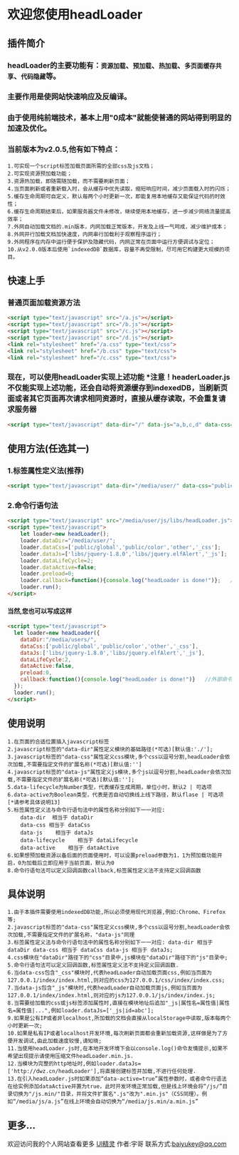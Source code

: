 欢迎您使用headLoader
==
插件简介
--
### headLoader的主要功能有：`资源加载`、`预加载`、`热加载`、`多页面缓存共享`、`代码隐藏`等。
### 主要作用是使网站快速响应及反编译。
### 由于使用纯前端技术，基本上用"0成本"就能使普通的网站得到明显的加速及优化。
### 当前版本为v2.0.5,他有如下特点：
    1.可实现一个script标签加载页面所需的全部css及js文档；
    2.可实现资源预加载功能；
    3.资源热加载，即随需随加载，而不需要刷新页面；
    4.当页面刷新或者重新载入时，会从缓存中优先读取，缩短响应时间，减少页面载入时的闪烁；
    5.缓存生命周期可自定义，默认每两个小时更新一次，即能复用本地缓存又能保证代码的时效性；
    6.缓存生命周期结束后，如果服务器文件未修改，继续使用本地缓存，进一步减少网络流量提高效率；
    7.外网自动加载文档的.min版本，内网加载正常版本，开发及上线一气呵成，减少维护成本；
    8.外网并行加载文档加快速度，内网串行加载利于观察程序运行；
    9.外网程序在内存中运行便于保护及隐藏代码，内网正常在页面中运行方便调试与定位；
    10.从v2.0.0版本后使用`indexedDB`数据库，容量不再受限制，尽可用它构建更大规模的项目。
快速上手
--
### 普通页面加载资源方法
```html
<script type="text/javascript" src="/a.js"></script>
<script type="text/javascript" src="/b.js"></script>
<script type="text/javascript" src="/c.js"></script>
<script type="text/javascript" src="/d.js"></script>
<link rel="stylesheet" href="/a.css" type="text/css">
<link rel="stylesheet" href="/b.css" type="text/css">
<link rel="stylesheet" href="/c.css" type="text/css">
```
### 现在，可以使用headLoader实现上述功能  *注意！headerLoader.js不仅能实现上述功能，还会自动将资源缓存到indexedDB，当刷新页面或者其它页面再次请求相同资源时，直接从缓存读取，不会重复请求服务器
```html
<script type="text/javascript" data-dir="/" data-js="a,b,c,d" data-css="a,b,c" src="/headLoader.min.js"></script>
```
使用方法(任选其一)
--
### 1.标签属性定义法(推荐)
```html
<script type="text/javascript" data-dir="/media/user/" data-css="public/global,public/color,other,_css" data-js="libs/jquery-3.1.0,libs/jquery.elfAlert,_js" src="/media/user/js.min/libs/headLoader.min.js"></script>
```
### 2.命令行语句法
```html
<script type="text/javascript" src="/media/user/js/libs/headLoader.js"></script>
<script type="text/javascript">
    let loader=new headLoader();
    loader.dataDir="/media/user/";
    loader.dataCss=['public/global','public/color','other','_css'];
    loader.dataJs=['libs/jquery-1.8.0','libs/jquery.elfAlert','_js'];
    loader.dataLifeCycle=2;
    loader.dataActive=false;
    loader.preload=0;
    loader.callback=function(){console.log("headLoader is done!")};   //外部命令法可以定义回调函数
    loader.run();
</script>
```
#### 当然,您也可以写成这样
```html
<script type="text/javascript">
  let loader=new headLoader({
    dataDir:"/media/users/",
    dataCss:['public/global','public/color','other','_css'],
    dataJs:['libs/jquery-1.8.0','libs/jquery.elfAlert','_js'],
    dataLifeCycle:2,
    dataActive:false,
    preload:0,
    callback:function(){console.log("headLoader is done!")}   //外部命令法可以定义回调函数
  });
  loader.run();
</script>
```
使用说明
--
    1.在页面的合适位置插入javascript标签
    2.javascript标签的"data-dir"属性定义模块的基础路径(*可选)[默认值:'./'];
    3.javascript标签的"data-css"属性定义css模块,多个css以逗号分割,headLoader会依次加载,不需要指定文件的扩展名称(*可选)[默认值:'']
    4.javascript标签的"data-js"属性定义js模块,多个js以逗号分割,headLoader会依次加载,不需要指定文件的扩展名称(*可选)[默认值:''];
    5.data-lifecycle为Number类型，代表缓存生成周期，单位小时，默认2 | 可选项
    6.data-active为Boolean类型，代表是否自动切换线上线下路径，默认flase | 可选项 [*请参考具体说明13]
    5.标签属性定义法与命令行语句法中的属性名称分别如下一一对应:
        data-dir  相当于 dataDir
        data-css 相当于 dataCss
        data-js    相当于 dataJs
        data-lifecycle    相当于 dataLifecycle
        data-active    相当于 dataActive
    6.如果想预加载资源以备后面的页面使用时，可以设置preload参数为1，1为预加载功能开启，0为加载后立即应用于当前页面，默认为0
    8.命令行语句法可以定义回调函数callback,标签属性定义法不支持定义回调函数
具体说明
--
    1.由于本插件需要使用indexedDB功能,所以必须使用现代浏览器,例如:Chrome、Firefox等;
    2.javascript标签的"data-css"属性定义css模块,多个css以逗号分割,headLoader会依次加载,不需要指定文件的扩展名称，"data-js"同理
    3.标签属性定义法与命令行语句法中的属性名称分别如下一一对应: data-dir 相当于 dataDir data-css 相当于 dataCss data-js 相当于 dataJs;
    4.css模块在"dataDir"路径下的"css"目录中,js模块在"dataDir"路径下的"js"目录中;
    5.命令行语句法可以定义回调函数,标签属性定义法不支持定义回调函数.
    6.当data-css包含"_css"模块时,代表headLoader自动加载页面css,例如当页面为127.0.0.1/index/index.html,则对应的css为127.0.0.1/css/index/index.css;
    7.当data-js包含"_js"模块时,代表headLoader自动加载页面js,例如当页面为127.0.0.1/index/index.html,则对应的js为127.0.0.1/js/index/index.js;
    8.当需要给加载的css或js标签添加属性时,直接在模块地址后追加"_js|属性名=属性值|属性名=属性值|...",例如loader.dataJs=['_js|id=abc'];
    9.如果是公有IP或者非localhost,所加载的文档会直接从localStorage中读取,版本每两个小时更新一次;
    10.如果是私有IP或者localhost开发环境,每次刷新页面都会重新加载资源,这样做是为了方便开发调试,由此加载速度较慢,请知晓;
    11.当使用headLoader.js时,在本地开发环境下会以console.log()命令友情提示,如果不希望出现提示请使用压缩文件headLoader.min.js.
    12.当模块为完整的http地址时,例如loader.dataJs=['http://dwz.cn/headLoader'],将直接创建标签并加载,不进行任何处理.
    13.在引入headLoader.js时如果添加“data-active=true”属性参数时，或者命令行语法在给实例添加dataActive并置为true，此时开发环境正常加载,但是线上环境会将“/js/”目录切换为"/js.min/"目录，并将文件扩展名".js"改为".min.js"（CSS同理）。例如“/media/js/a.js”在线上环境会自动切换为“/media/js.min/a.min.js”
更多...
--
   欢迎访问我的个人网站查看更多 [UI精灵](http://www.uielf.com/headLoader/) 
   作者:宇哥
   联系方式:baiyukey@qq.com
